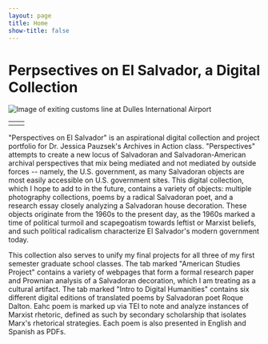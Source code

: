 ```yaml
---
layout: page
title: Home
show-title: false
---
```

# Perpsectives on El Salvador, a Digital Collection

![Image of exiting customs line at Dulles International Airport](assets/img/salvadoran-customs-line.jpg)
 <table border="0">
 <tr>
    <td><object data="assets/img/playa-de-sol.jpg" type="jpg" width="500px" height="600px">
    <embed src="assets/img/playa-de-sol.jpg">
    </embed>
</object>
</td>
    <td><object data="assets/img/zacatecoluca.jpg" type="jpg" width="500px" height="600px">
    <embed src="assets/img/zacatecoluca.jpg">
    </embed>
</object></td>
 </tr>
</table>
 
"Perspectives on El Salvador" is an aspirational digital collection and project portfolio for Dr. Jessica Pauzsek's Archives in Action class. "Perspectives" attempts to create a new locus of Salvadoran and Salvadoran-American archival perspectives that mix being mediated and not mediated by outside forces -- namely, the U.S. government, as many Salvadoran objects are most easily accessible on U.S. government sites. This digital collection, which I hope to add to in the future, contains a variety of objects: multiple photography collections, poems by a radical Salvadoran poet, and a research essay closely analyzing a Salvadoran house decoration. These objects originate from the 1960s to the present day, as the 1960s marked a time of political turmoil and scapegoatism towards leftist or Marxist beliefs, and such political radicalism characterize El Salvador's modern government today.

This collection also serves to unify my final projects for all three of my first semester graduate school classes. The tab marked "American Studies Project" contains a variety of webpages that form a formal research paper and Prownian analysis of a Salvadoran decoration, which I am treating as a cultural artifact. The tab marked "Intro to Digital Humanities" contains six different digital editions of translated poems by Salvadoran poet Roque Dalton. Eahc poem is marked up via TEI to note and analyze instances of Marxist rhetoric, defined as such by secondary scholarship that isolates Marx's rhetorical strategies. Each poem is also presented in English and Spanish as PDFs.
